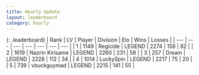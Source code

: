 ```yaml
---
title: Hourly Update
layout: leaderboard
category: hourly
---
```


{: .leaderboard}
| Rank | LV | Player | Division | Elo | Wins | Losses |
| --- | --- | --- | --- | --- | --- | --- |
| <span data-change="0">1</span> | 1149 | <span title="ID: 353063">Regicide</span> | LEGEND | <span data-change="0">2274</span> | <span data-change="0">156</span> | <span data-change="0">82</span> |
| <span data-change="0">2</span> | 1619 | <span title="ID: 315148">Nazrin Kirisame</span> | LEGEND | <span data-change="0">2260</span> | <span data-change="0">231</span> | <span data-change="0">58</span> |
| <span data-change="0">3</span> | 257 | <span title="ID: 573202">Dream</span> | LEGEND | <span data-change="0">2228</span> | <span data-change="0">112</span> | <span data-change="0">34</span> |
| <span data-change="1">4</span> | 1014 | <span title="ID: 498412">LuckySpin</span> | LEGEND | <span data-change="0">2217</span> | <span data-change="0">75</span> | <span data-change="0">20</span> |
| <span data-change="-1">5</span> | 739 | <span title="ID: 418052">vbuckguymad</span> | LEGEND | <span data-change="-3">2215</span> | <span data-change="4">141</span> | <span data-change="1">55</span> |